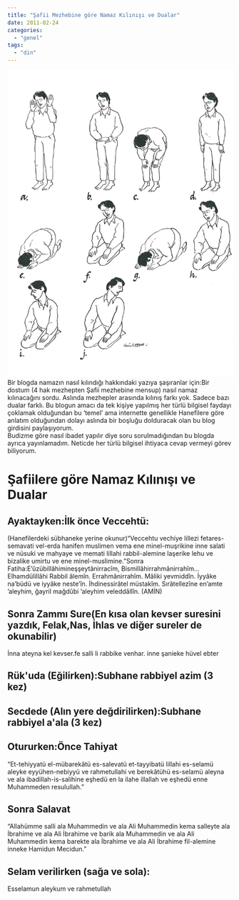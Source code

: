 ```yaml
---
title: "Şafii Mezhebine göre Namaz Kılınışı ve Dualar"
date: 2011-02-24
categories: 
  - "genel"
tags: 
  - "din"
---
```


![](/images/Salat_positions.jpg)  
Bir blogda namazın nasıl kılındığı hakkındaki yazıya şaşıranlar için:Bir dostum (4 hak mezhepten Şafii mezhebine mensup) nasıl namaz kılınacağını sordu. Aslında mezhepler arasında kılınış farkı yok. Sadece bazı dualar farklı. Bu blogun amacı da tek kişiye yapılmış her türlü bilgisel faydayı çoklamak olduğundan bu ‘temel’ ama internette genellikle Hanefilere göre anlatım olduğundan dolayı aslında bir boşluğu dolduracak olan bu blog girdisini paylaşıyorum.  
Budizme göre nasıl ibadet yapılır diye soru sorulmadığından bu blogda ayrıca yayınlamadım. Neticde her türlü bilgisel ihtiyaca cevap vermeyi görev biliyorum.  

# Şafiilere göre Namaz Kılınışı ve Dualar

  

## Ayaktayken:İlk önce Veccehtü:

  
(Hanefilerdeki sübhaneke yerine okunur)“Veccehtu vechiye lillezi fetares-semavati vel-erda hanifen muslimen vema ene minel-muşrikine inne salati ve nüsuki ve mahyaye ve memati lillahi rabbil-alemine laşerike lehu ve bizalike umirtu ve ene minel-muslimine.”Sonra Fatiha:E’ûzübillâhimineşşeytânirracîm, Bismillâhirrahmânirrahîm…Elhamdülillâhi Rabbil âlemîn. Errahmânirrahîm. Mâliki yevmiddîn. İyyâke na’büdü ve iyyâke neste’în. İhdinessirâtel müstakîm. Sırâtellezîne en’amte ’aleyhim, ğayril mağdûbi ’aleyhim veleddâllîn. (AMİN)  

## Sonra Zammı Sure(En kısa olan kevser suresini yazdık, Felak,Nas, İhlas ve diğer sureler de okunabilir)

  
İnna ateyna kel kevser.fe salli li rabbike venhar. inne şanieke hüvel ebter  

## Rük'uda (Eğilirken):Subhane rabbiyel azim (3 kez)

  

## Secdede (Alın yere değdirilirken):Subhane rabbiyel a'ala (3 kez)

  

## Otururken:Önce Tahiyat

  
“Et-tehiyyatü el-mübarekâtü es-salevatü et-tayyibatü lillahi es-selamü aleyke eyyühen-nebiyyü ve rahmetullahi ve berekâtühü es-selamü aleyna ve ala ibadillah-is-salihine eşhedü en la ilahe illallah ve eşhedü enne Muhammeden resulullah.”  

## Sonra Salavat

  
“Allahümme salli ala Muhammedin ve ala Ali Muhammedin kema salleyte ala İbrahime ve ala Ali İbrahime ve barik ala Muhammedin ve ala Ali Muhammedin kema barekte ala İbrahime ve ala Ali İbrahime fil-alemine inneke Hamidun Mecidun.”  

## Selam verilirken (sağa ve sola):

  
Esselamun aleykum ve rahmetullah
